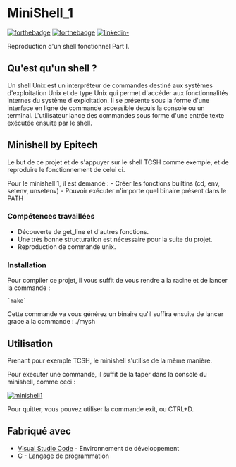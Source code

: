 # MiniShell_1

[![forthebadge](http://forthebadge.com/images/badges/built-with-love.svg)](https://github.com/Gaetandrt)  [![forthebadge](https://forthebadge.com/images/badges/made-with-c.svg)](https://fr.wikipedia.org/wiki/C_(langage))  [![linkedin-](https://user-images.githubusercontent.com/91087072/175767199-5ecadc72-20a2-42dc-a24f-3a601bba5ddb.svg)](https://www.linkedin.com/in/gaetan-darrort/)

Reproduction d'un shell fonctionnel Part I.

## Qu'est qu'un shell ?

Un shell Unix est un interpréteur de commandes destiné aux systèmes d'exploitation Unix et de type Unix qui permet d'accéder aux fonctionnalités internes du système d'exploitation. Il se présente sous la forme d'une interface en ligne de commande accessible depuis la console ou un terminal. L'utilisateur lance des commandes sous forme d'une entrée texte exécutée ensuite par le shell.

## Minishell by Epitech

Le but de ce projet et de s'appuyer sur le shell TCSH comme exemple, et de reproduire le fonctionnement de celui ci.

Pour le minishell 1, il est demandé :
    - Créer les fonctions builtins (cd, env, setenv, unsetenv)
    - Pouvoir exécuter n'importe quel binaire présent dans le PATH

### Compétences travaillées

- Découverte de get_line et d'autres fonctions.
- Une très bonne structuration est nécessaire pour la suite du projet.
- Reproduction de commande unix.

### Installation

Pour compiler ce projet, il vous suffit de vous rendre a la racine et de lancer la commande :

    `make`

Cette commande va vous générez un binaire qu'il suffira ensuite de lancer grace a la commande :
    ./mysh

## Utilisation

Prenant pour exemple TCSH, le minishell s'utilise de la même manière.

Pour executer une commande, il suffit de la taper dans la console du minishell, comme ceci :

[![minishell1](https://user-images.githubusercontent.com/91087072/175777049-fb0833cb-6c2a-4756-94a7-b057bcdcac18.png)](https://user-images.githubusercontent.com/91087072/175777049-fb0833cb-6c2a-4756-94a7-b057bcdcac18.png)


Pour quitter, vous pouvez utiliser la commande exit, ou CTRL+D.

## Fabriqué avec

* [Visual Studio Code](https://code.visualstudio.com/) - Environnement de développement
* [C](https://fr.wikipedia.org/wiki/C_(langage)) - Langage de programmation
